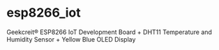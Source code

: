 # esp8266_iot
Geekcreit® ESP8266 IoT Development Board + DHT11 Temperature and Humidity Sensor + Yellow Blue OLED Display
